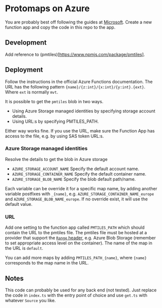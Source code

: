 # Protomaps on Azure

You are probably best off following the guides at [Microsoft](https://learn.microsoft.com/en-us/azure/azure-functions/functions-overview?pivots=programming-language-javascript). Create a new function app and copy the code in this repo to the app.

## Development

Add reference to (pmtiles)[https://www.npmjs.com/package/pmtiles].

## Deployment

Follow the instructions in the official Azure Functions documentation. The URL has the following pattern `{name}/{z:int}/{x:int}/{y:int}.{ext}`. Where `ext` is normally `mvt`.

It is possible to get the `pmtiles` blob in two ways.

- Using Azure Storage managed identities by specifying storage account details.
- Using URL:s by specifying PMTILES_PATH.

Either way works fine. If you use the URL, make sure the Function App has access to the file, e.g. by using SAS token URL:s.

### Azure Storage managed identities

Resolve the details to get the blob in Azure storage

- `AZURE_STORAGE_ACCOUNT_NAME` Specify the default account name.
- `AZURE_STORAGE_CONTAINER_NAME` Specify the default container name.
- `AZURE_STORAGE_BLOB_NAME` Specify the blob default path/name.

Each variable can be override it for a specific map name, by adding another variable postfixes with `_{name}`, e.g. `AZURE_STORAGE_CONTAINER_NAME_europe` and `AZURE_STORAGE_BLOB_NAME_europe`. If no override exist, it will use the default value.

### URL

Add one setting to the function app called `PMTILES_PATH` which should contain the URL to the pmtiles file. The pmtiles file must be hosted at a provider that support the [`Range` header](https://developer.mozilla.org/en-US/docs/Web/HTTP/Headers/Range), e.g. Azure Blob Storage (remember to set appropriate access level on the container). The name of the map in the URL is `default`.

You can add more maps by adding `PMTILES_PATH_{name}`, where `{name}` corresponds to the map name in the URL.

## Notes

This code can probably be used for any back end (not tested). Just replace the code in `index.ts` with the entry point of choice and use `get.ts` with whatever `Source` you like.
